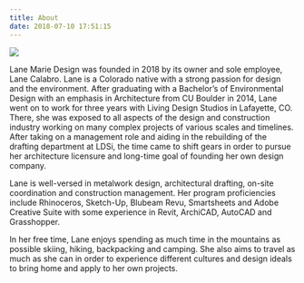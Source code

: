 ```yaml
---
title: About
date: 2018-07-10 17:51:15
---
```


![](\lmd\images\IMG_20180323_195122.jpg)

Lane Marie Design was founded in 2018 by its owner and sole employee, Lane Calabro. Lane is a Colorado native with a strong passion for design and the environment. After graduating with a Bachelor’s of Environmental Design with an emphasis in Architecture from CU Boulder in 2014, Lane went on to work for three years with Living Design Studios in Lafayette, CO. There, she was exposed to all aspects of the design and construction industry working on many complex projects of various scales and timelines. After taking on a management role and aiding in the rebuilding of the drafting department at LDSi, the time came to shift gears in order to pursue her architecture licensure and long-time goal of founding her own design company.

Lane is well-versed in metalwork design, architectural drafting, on-site coordination and construction management. Her program proficiencies include Rhinoceros, Sketch-Up, Blubeam Revu, Smartsheets and Adobe Creative Suite with some experience in Revit, ArchiCAD, AutoCAD and Grasshopper.

In her free time, Lane enjoys spending as much time in the mountains as possible skiing, hiking, backpacking and camping. She also aims to travel as much as she can in order to experience different cultures and design ideals to bring home and apply to her own projects.
